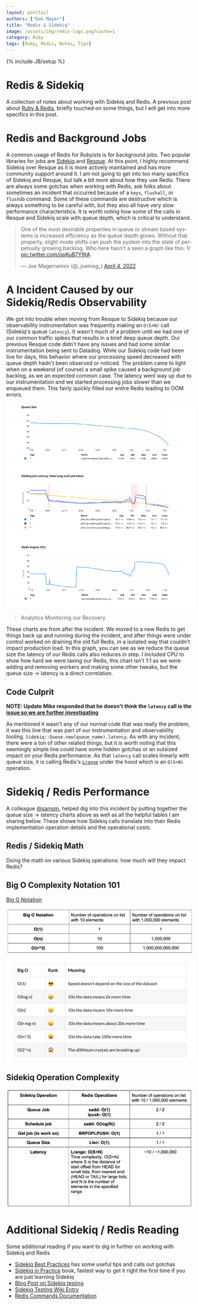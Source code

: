 ```yaml
---
layout: posttail
authors: ["Dan Mayer"]
title: "Redis & Sidekiq"
image: /assets/img/redis-logo.png?cache=1
category: Ruby
tags: [Ruby, Redis, Notes, Tips]
---
```


{% include JB/setup %}

# Redis & Sidekiq

A collection of notes about working with Sidekiq and Redis. A previous post about [Ruby & Redis](https://www.mayerdan.com/ruby/2022/03/26/ruby-redis), briefly touched on some things, but I will get into more specifics in this post.

# Redis and Background Jobs

A common usage of Redis for Rubyists is for background jobs. Two popular libraries for jobs are [Sidekiq](https://github.com/mperham/sidekiq) and [Resque](https://github.com/resque/resque). At this point, I highly recommend Sidekiq over Resque as it is more actively maintained and has more community support around it. I am not going to get into too many specifics of Sidekiq and Resque, but talk a bit more about how they use Redis. There are always some gotchas when working with Redis, ask folks about sometimes an incident that occurred because of a `keys`, `flushall`, or `flushdb` command. Some of these commands are destructive which is always something to be careful with, but they also all have very slow performance characteristics. It is worth noting how some of the calls in Resque and Sidekiq scale with queue depth, which is critical to understand.

<blockquote class="twitter-tweet"><p lang="en" dir="ltr">One of the most desirable properties in queue or stream based systems is increased efficiency as the queue depth grows. Without that property, slight mode shifts can push the system into the state of perpetually growing backlog. Who here hasn&#39;t a seen a graph like this: 1/ <a href="https://t.co/opKuB7Y9tA">pic.twitter.com/opKuB7Y9tA</a></p>&mdash; Joe Magerramov (@_joemag_) <a href="https://twitter.com/_joemag_/status/1511027555813318658?ref_src=twsrc%5Etfw">April 4, 2022</a></blockquote> <script async src="https://platform.twitter.com/widgets.js" charset="utf-8"></script>

# A Incident Caused by our Sidekiq/Redis Observability

We got into trouble when moving from Resque to Sidekiq because our observability instrumentation was frequently making an `O(S+N)` call (Sidekiq's queue `latency`). It wasn't much of a problem until we had one of our common traffic spikes that results in a brief deep queue depth. Our previous Resque code didn't have any issues and had some similar instrumentation being sent to Datadog. While our Sidekiq code had been live for days, this behavior where our processing speed decreased with queue depth hadn't been observed or noticed. The problem came to light when on a weekend (of course) a small spike caused a background job backlog, as we an expected common case. The latency went way up due to our instrumentation and we started processing jobs slower than we enqueued them. This fairly quickly filled our entire Redis leading to OOM errors.

![Redis Sidekiq Analytics](/assets/img/redis_sidekiq.png)
> Analytics Monitoring our Recovery

These charts are from after the incident. We moved to a new Redis to get things back up and running during the incident, and after things were under control worked on draining the old full Redis, in a isolated way that couldn't impact production load. In this graph, you can see as we reduce the queue size the latency of our Redis calls also reduces in step. I included CPU to show how hard we were taxing our Redis, this chart isn't 1:1 as we were adding and removing workers and making some other tweaks, but the queue size -> latency is a direct correlation. 

## Code Culprit

__NOTE: Update Mike responded that he doesn't think the `latency` call is the [issue so we are further investigating](https://github.com/mperham/sidekiq/issues/5282)__

As mentioned it wasn't any of our normal code that was really the problem, it was this line that was part of our instrumentation and observability tooling. `Sidekiq::Queue.new(queue_name).latency`. As with any incident, there were a ton of other related things, but it is worth noting that this seemingly simple line could have some hidden gotchas or an outsized impact on your Redis performance. As that `latency` call scales linearly with queue size, it is calling Redis's [`Lrange`](https://redis.io/commands/lrange/) under the hood which is an `O(S+N)` operation.

# Sidekiq / Redis Performance

A colleague [@samsm](https://twitter.com/samsm), helped dig into this incident by putting together the queue size -> latency charts above as well as all the helpful tables I am sharing below. These showe how Sidekiq calls translate into their Redis implementation operation details and the operational costs.

## Redis / Sidekiq Math

Doing the math on various Sidekiq operations: how much will they impact Redis?

## Big O Complexity Notation 101

[Big O Notation](https://www.honeybadger.io/blog/a-rubyist-s-guide-to-big-o-notation/)

![Redis Big O](/assets/img/redis_big_o.png)

## Sidekiq Operation Complexity

![Redis Sidekiq Mapping](/assets/img/redis_sidekiq_map.png)

# Additional Sidekiq / Redis Reading

Some additional reading if you want to dig in further on working with Sidekiq and Redis

* [Sidekiq Best Practices](https://github.com/mperham/sidekiq/wiki/Best-Practices) has some useful tips and calls out gotchas
* [Sidekiq in Practice](https://nateberk.gumroad.com/l/sidekiqinpractice) book, fastest way to get it right the first time if you are just learning Sidekiq
* [Blog Post on Sidekiq testing](https://sloboda-studio.com/blog/testing-sidekiq-jobs/)
* [Sidekiq Testing Wiki Entry](https://github.com/mperham/sidekiq/wiki/Testing)
* [Redis Commands Documentation](https://redis.io/commands/)